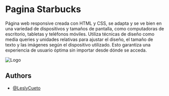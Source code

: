 # Pagina Starbucks

Página web responsive creada con HTML y CSS, se adapta y se ve bien en una variedad de dispositivos y tamaños de pantalla, como computadoras de escritorio, tabletas y teléfonos móviles. Utiliza técnicas de diseño como media queries y unidades relativas para ajustar el diseño, el tamaño de texto y las imágenes según el dispositivo utilizado. Esto garantiza una experiencia de usuario óptima sin importar desde dónde se acceda.









![Logo](https://www.pngmart.com/files/3/Starbucks-Logo-PNG-Transparent-Image.png)


## Authors

- [@LeslyCueto](https://github.com/LeslyCueto)


